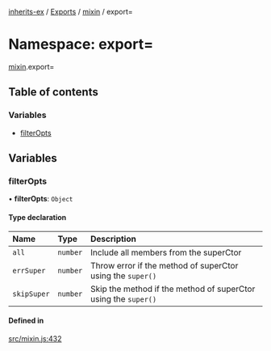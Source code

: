 [inherits-ex](../README.md) / [Exports](../modules.md) / [mixin](mixin.md) / export=

# Namespace: export=

[mixin](mixin.md).export=

## Table of contents

### Variables

- [filterOpts](mixin.export_.md#filteropts)

## Variables

### filterOpts

• **filterOpts**: `Object`

#### Type declaration

| Name | Type | Description |
| :------ | :------ | :------ |
| `all` | `number` | Include all members from the superCtor |
| `errSuper` | `number` | Throw error if the method of superCtor using the `super()` |
| `skipSuper` | `number` | Skip the method if the method of superCtor using the `super()` |

#### Defined in

[src/mixin.js:432](https://github.com/snowyu/inherits-ex.js/blob/5eb21fd/src/mixin.js#L432)

